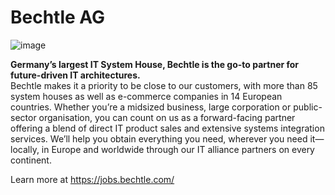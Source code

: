 # Bechtle AG

![image](https://github.com/user-attachments/assets/3846ae5d-29eb-4fc0-8dbb-3b392e955b60)


**Germany’s largest IT System House, Bechtle is the go-to partner for future-driven IT architectures.**<br/>
Bechtle makes it a priority to be close to our customers, with more than 85 system houses as well as e-commerce companies in 14 European countries. Whether you’re a midsized business, large corporation or public-sector organisation, you can count on us as a forward-facing partner offering a blend of direct IT product sales and extensive systems integration services. We’ll help you obtain everything you need, wherever you need it—locally, in Europe and worldwide through our IT alliance partners on every continent.


Learn more at https://jobs.bechtle.com/ 
